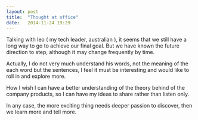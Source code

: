 ```yaml
---
layout: post
title:  "Thought at office"
date:   2014-11-24 19:29
---
```


Talking with leo ( my tech leader, australian ), it seems that we still have a long way to go to achieve
 our final goal. But we have known the future direction to step, although it may change frequently by time.

Actually, I do not very much understand his words, not the meaning of the each word but the sentences, I feel it must be interesting and would like to roll in and explore more.

How I wish I can have a better understanding of the theory behind of the company products, so I can have my ideas to share rather than listen only.

In any case, the more exciting thing needs deeper passion to discover, then we learn more and tell more.